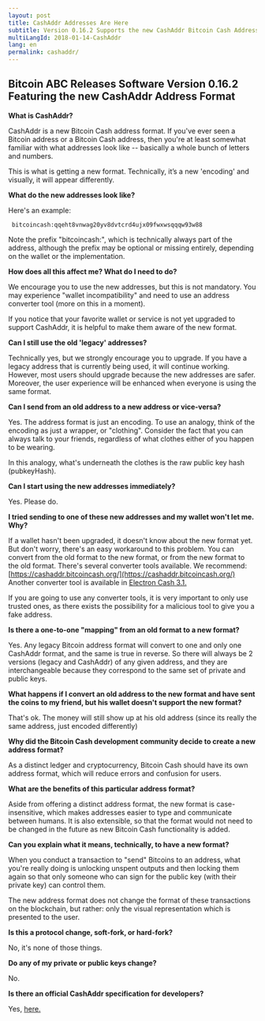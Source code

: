 ```yaml
---
layout: post
title: CashAddr Addresses Are Here 
subtitle: Version 0.16.2 Supports the new CashAddr Bitcoin Cash Address Format.
multiLangId: 2018-01-14-CashAddr
lang: en
permalink: cashaddr/
---
```

## Bitcoin ABC Releases Software Version 0.16.2 Featuring the new CashAddr Address Format 

**What is CashAddr?**

CashAddr is a new Bitcoin Cash address format.  If you've ever seen a Bitcoin address or a Bitcoin Cash address, then you're at least somewhat familiar with what addresses look like -- basically a whole bunch of letters and numbers.  

This is what is getting a new format.  Technically, it’s a new 'encoding' and visually, it will appear differently.

**What do the new addresses look like?**

Here's an example:
~~~
 bitcoincash:qqeht8vnwag20yv8dvtcrd4ujx09fwxwsqqqw93w88
~~~

Note the prefix "bitcoincash:", which is technically always part of the address, although the prefix may be optional or missing entirely, depending on the wallet or the implementation.

**How does all this affect me?  What do I need to do?**

We encourage you to use the new addresses, but this is not mandatory.  You may experience "wallet incompatibility" and need to use an address converter tool (more on this in a moment).  

If you notice that your favorite wallet or service is not yet upgraded to support CashAddr, it is helpful to make them aware of the new format.

**Can I still use the old 'legacy' addresses?**

Technically yes, but we strongly encourage you to upgrade.  If you have a legacy address that is currently being used, it will continue working.  However, most users should upgrade because the new addresses are safer.  Moreover, the user experience will be enhanced when everyone is using the same format.

**Can I send from an old address to a new address or vice-versa?**

Yes.  The address format is just an encoding.  To use an analogy, think of the encoding as just a wrapper, or "clothing".  Consider the fact that you can always talk to your friends, regardless of what clothes either of you happen to be wearing.  

In this analogy, what's underneath the clothes is the raw public key hash (pubkeyHash).

**Can I start using the new addresses immediately?**

Yes.  Please do.

**I tried sending to one of these new addresses and my wallet won't let me.  Why?**

If a wallet hasn't been upgraded, it doesn't know about the new format yet.  But don't worry, there's an easy workaround to this problem.  You can convert from the old format to the new format, or from the new format to the old format.  There's several converter tools available.  We recommend: [https://cashaddr.bitcoincash.org/](https://cashaddr.bitcoincash.org/)
Another converter tool is available in [Electron Cash 3.1.](https://electroncash.org)

If you are going to use any converter tools, it is very important to only use trusted ones, as there exists the possibility for a malicious tool to give you a fake address.

**Is there a one-to-one "mapping" from an old format to a new format?**

Yes.  Any legacy Bitcoin address format will convert to one and only one CashAddr format, and the same is true in reverse.  So there will always be 2 versions (legacy and CashAddr) of any given address, and they are interchangeable because they correspond to the same set of private and public keys.

**What happens if I convert an old address to the new format and have sent the coins to my friend, but his wallet doesn't support the new format?**

That's ok.  The money will still show up at his old address (since its really the same address, just encoded differently)

**Why did the Bitcoin Cash development community decide to create a new address format?**

As a distinct ledger and cryptocurrency, Bitcoin Cash should have
its own address format, which will reduce errors and confusion for users.

**What are the benefits of this particular address format?**

Aside from offering a distinct address format, the new format is case-insensitive, which makes addresses easier to type and communicate between humans. It is also extensible, so that the format would not need to be changed in the future as new Bitcoin Cash functionality is added.

**Can you explain what it means, technically, to have a new format?**

When you conduct a transaction to "send" Bitcoins to an address, what you're really doing is unlocking unspent outputs and then locking them again so that only someone who can sign for the public key (with their private key) can control them.  

The new address format does not change the format of these transactions on the blockchain, but rather: only the visual representation which is presented to the user.

**Is this a protocol change, soft-fork, or hard-fork?**

No, it's none of those things. 

**Do any of my private or public keys change?**

No.

**Is there an official CashAddr specification for developers?**

Yes, [here.](https://github.com/bitcoincashorg/spec/blob/master/cashaddr.md)
